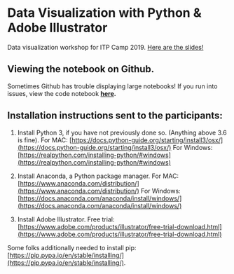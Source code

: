 # Data Visualization with Python & Adobe Illustrator

Data visualization workshop for ITP Camp 2019. [Here are the slides!](https://docs.google.com/presentation/d/1grumKX2RS2O1nE5kp7XnphI_GmXpMPcTo7q3Bh_Yj3M/edit?usp=sharing)

## Viewing the notebook on Github.

Sometimes Github has trouble displaying large notebooks! If you run into issues, view the code notebook **[here](https://nbviewer.jupyter.org/github/rashidakamal/itpcamp-dataviz/blob/master/311_complaints.ipynb).**

## Installation instructions sent to the participants: 

1. Install Python 3, if you have not previously done so. (Anything above 3.6 is fine).
	For MAC: [https://docs.python-guide.org/starting/install3/osx/](https://docs.python-guide.org/starting/install3/osx/) 
	For Windows: [https://realpython.com/installing-python/#windows](https://realpython.com/installing-python/#windows)

2. Install Anaconda, a Python package manager. 
	For MAC: [https://www.anaconda.com/distribution/](https://www.anaconda.com/distribution/)
	For Windows: [https://docs.anaconda.com/anaconda/install/windows/](https://docs.anaconda.com/anaconda/install/windows/)

3. Install Adobe Illustrator. 
	Free trial: [https://www.adobe.com/products/illustrator/free-trial-download.html](https://www.adobe.com/products/illustrator/free-trial-download.html) 

Some folks additionally needed to install pip: [https://pip.pypa.io/en/stable/installing/](https://pip.pypa.io/en/stable/installing/). 


